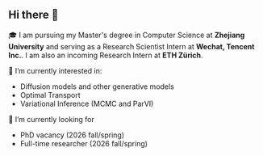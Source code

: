 ## Hi there 👋

🎓 I am pursuing my Master's degree in Computer Science at **Zhejiang University** and serving as a Research Scientist Intern at **Wechat, Tencent Inc.**. I am also an incoming Research Intern at **ETH Zürich**.

🔬 I’m currently interested in:
- Diffusion models and other generative models
- Optimal Transport
- Variational Inference (MCMC and ParVI)

💼 I’m currently looking for
- PhD vacancy (2026 fall/spring)
- Full-time researcher (2026 fall/spring)



<!--
**zituitui/zituitui** is a ✨ _special_ ✨ repository because its `README.md` (this file) appears on your GitHub profile.

Here are some ideas to get you started:


- 🔭 I’m currently working on ...
- 🌱 I’m currently learning ...
- 👯 I’m looking to collaborate on ...
- 🤔 I’m looking for help with ...
- 💬 Ask me about ...
- 📫 How to reach me: ...
- 😄 Pronouns: ...
- ⚡ Fun fact: ...
-->
